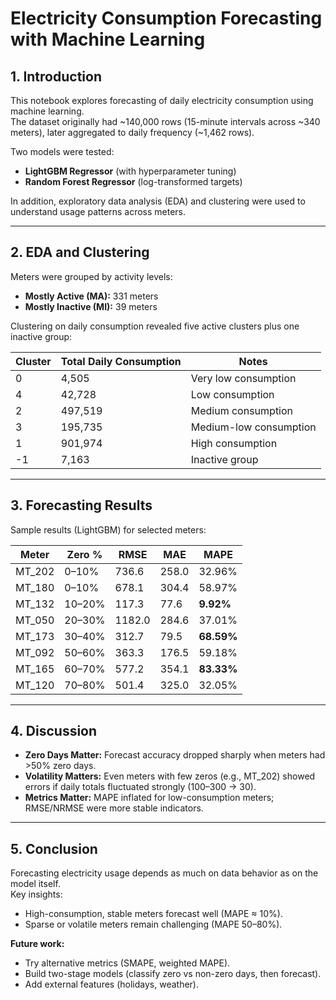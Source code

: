 # Electricity Consumption Forecasting with Machine Learning

## 1. Introduction
This notebook explores forecasting of daily electricity consumption using machine learning.  
The dataset originally had ~140,000 rows (15-minute intervals across ~340 meters), later aggregated to daily frequency (~1,462 rows).  

Two models were tested:  
- **LightGBM Regressor** (with hyperparameter tuning)  
- **Random Forest Regressor** (log-transformed targets)  

In addition, exploratory data analysis (EDA) and clustering were used to understand usage patterns across meters.  

---

## 2. EDA and Clustering
Meters were grouped by activity levels:  

- **Mostly Active (MA):** 331 meters  
- **Mostly Inactive (MI):** 39 meters  

Clustering on daily consumption revealed five active clusters plus one inactive group:  

| Cluster | Total Daily Consumption | Notes |
|---------|-------------------------|-------|
| 0 | 4,505 | Very low consumption |
| 4 | 42,728 | Low consumption |
| 2 | 497,519 | Medium consumption |
| 3 | 195,735 | Medium-low consumption |
| 1 | 901,974 | High consumption |
| -1 | 7,163 | Inactive group |

---

## 3. Forecasting Results
Sample results (LightGBM) for selected meters:  

| Meter | Zero % | RMSE | MAE | MAPE |
|-------|--------|------|-----|------|
| MT_202 | 0–10% | 736.6 | 258.0 | 32.96% |
| MT_180 | 0–10% | 678.1 | 304.4 | 58.97% |
| MT_132 | 10–20% | 117.3 | 77.6 | **9.92%** |
| MT_050 | 20–30% | 1182.0 | 284.6 | 37.01% |
| MT_173 | 30–40% | 312.7 | 79.5 | **68.59%** |
| MT_092 | 50–60% | 363.3 | 176.5 | 59.18% |
| MT_165 | 60–70% | 577.2 | 354.1 | **83.33%** |
| MT_120 | 70–80% | 501.4 | 325.0 | 32.05% |

---

## 4. Discussion
- **Zero Days Matter:** Forecast accuracy dropped sharply when meters had >50% zero days.  
- **Volatility Matters:** Even meters with few zeros (e.g., MT_202) showed errors if daily totals fluctuated strongly (100–300 → 30).  
- **Metrics Matter:** MAPE inflated for low-consumption meters; RMSE/NRMSE were more stable indicators.  

---

## 5. Conclusion
Forecasting electricity usage depends as much on data behavior as on the model itself.  
Key insights:  
- High-consumption, stable meters forecast well (MAPE ≈ 10%).  
- Sparse or volatile meters remain challenging (MAPE 50–80%).  

**Future work:**  
- Try alternative metrics (SMAPE, weighted MAPE).  
- Build two-stage models (classify zero vs non-zero days, then forecast).  
- Add external features (holidays, weather).  

